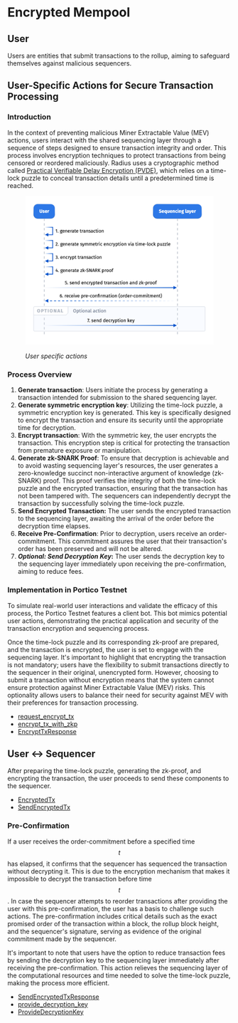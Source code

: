 # Encrypted Mempool

## User

Users are entities that submit transactions to the rollup, aiming to safeguard themselves against malicious sequencers.

## User-Specific Actions for Secure Transaction Processing

### **Introduction**

In the context of preventing malicious Miner Extractable Value (MEV) actions, users interact with the shared sequencing layer through a sequence of steps designed to ensure transaction integrity and order. This process involves encryption techniques to protect transactions from being censored or reordered maliciously. Radius uses a cryptographic method called [Practical Verifiable Delay Encryption (PVDE)](https://ethresear.ch/t/mev-resistant-zk-rollups-with-practical-vde-pvde/12677), which relies on a time-lock puzzle to conceal transaction details until a predetermined time is reached.

<figure><img src="../.gitbook/assets/image.png" alt=""><figcaption><p><em>User specific actions</em></p></figcaption></figure>

### **Process Overview**

1. **Generate transaction**: Users initiate the process by generating a transaction intended for submission to the shared sequencing layer.
2. **Generate symmetric encryption key**: Utilizing the time-lock puzzle, a symmetric encryption key is generated. This key is specifically designed to encrypt the transaction and ensure its security until the appropriate time for decryption.
3. **Encrypt transaction**: With the symmetric key, the user encrypts the transaction. This encryption step is critical for protecting the transaction from premature exposure or manipulation.
4. **Generate zk-SNARK Proof**: To ensure that decryption is achievable and to avoid wasting sequencing layer's resources, the user generates a zero-knowledge succinct non-interactive argument of knowledge (zk-SNARK) proof. This proof verifies the integrity of both the time-lock puzzle and the encrypted transaction, ensuring that the transaction has not been tampered with. The sequencers can independently decrypt the transaction by successfully solving the time-lock puzzle.
5. **Send Encrypted Transaction:** The user sends the encrypted transaction to the sequencing layer, awaiting the arrival of the order before the decryption time elapses.
6. **Receive Pre-Confirmation**: Prior to decryption, users receive an order-commitment. This commitment assures the user that their transaction's order has been preserved and will not be altered.
7. _**Optional: Send Decryption Key**_**:**  The user sends the decryption key to the sequencing layer immediately upon receiving the pre-confirmation, aiming to reduce fees.

### **Implementation in Portico Testnet**

To simulate real-world user interactions and validate the efficacy of this process, the Portico Testnet features a client bot. This bot mimics potential user actions, demonstrating the practical application and security of the transaction encryption and sequencing process.

Once the time-lock puzzle and its corresponding zk-proof are prepared, and the transaction is encrypted, the user is set to engage with the sequencing layer. It's important to highlight that encrypting the transaction is not mandatory; users have the flexibility to submit transactions directly to the sequencer in their original, unencrypted form. However, choosing to submit a transaction without encryption means that the system cannot ensure protection against Miner Extractable Value (MEV) risks. This optionality allows users to balance their need for security against MEV with their preferences for transaction processing.

* [request\_encrypt\_tx](code-references.md#request\_encrypt\_tx)
* [encrypt\_tx\_with\_zkp](code-references.md#encrypt\_tx\_with\_zkp)
* [EncryptTxResponse](code-references.md#encrypttxresponse)

## User ↔ Sequencer

After preparing the time-lock puzzle, generating the zk-proof, and encrypting the transaction, the user proceeds to send these components to the sequencer.&#x20;

* [EncryptedTx](code-references.md#encryptedtx)
* [SendEncryptedTx](code-references.md#sendencryptedtx)

### Pre-Confirmation <a href="#pre-confirmation" id="pre-confirmation"></a>

If a user receives the order-commitment before a specified time $$t$$ has elapsed, it confirms that the sequencer has sequenced the transaction without decrypting it. This is due to the encryption mechanism that makes it impossible to decrypt the transaction before time $$t$$. In case the sequencer attempts to reorder transactions after providing the user with this pre-confirmation, the user has a basis to challenge such actions. The pre-confirmation includes critical details such as the exact promised order of the transaction within a block, the rollup block height, and the sequencer's signature, serving as evidence of the original commitment made by the sequencer.

It's important to note that users have the option to reduce transaction fees by sending the decryption key to the sequencing layer immediately after receiving the pre-confirmation. This action relieves the sequencing layer of the computational resources and time needed to solve the time-lock puzzle, making the process more efficient.

* [SendEncryptedTxResponse](code-references.md#sendencryptedtxresponse)
* [provide\_decryption\_key](code-references.md#provide\_decryption\_key)
* [ProvideDecryptionKey](code-references.md#providedecryptionkey)

